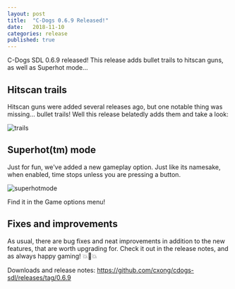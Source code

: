 ```yaml
---
layout: post
title:  "C-Dogs 0.6.9 Released!"
date:   2018-11-10
categories: release
published: true
---
```


C-Dogs SDL 0.6.9 released! This release adds bullet trails to hitscan guns, as well as Superhot mode...

## Hitscan trails

Hitscan guns were added several releases ago, but one notable thing was missing... bullet trails! Well this release belatedly adds them and take a look:

![trails](https://raw.githubusercontent.com/cxong/cdogs-sdl/gh-pages/_posts/trails.gif)

## Superhot(tm) mode

Just for fun, we've added a new gameplay option. Just like its namesake, when enabled, time stops unless you are pressing a button.

![superhotmode](https://raw.githubusercontent.com/cxong/cdogs-sdl/gh-pages/_posts/superhotmode.gif)

Find it in the Game options menu!

## Fixes and improvements

As usual, there are bug fixes and neat improvements in addition to the new features, that are worth upgrading for. Check it out in the release notes, and as always happy gaming! 💥🔫💥

Downloads and release notes: <https://github.com/cxong/cdogs-sdl/releases/tag/0.6.9>
